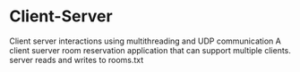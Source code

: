 # Client-Server
Client server interactions using multithreading and UDP communication
A client suerver room reservation application that can support multiple clients.
server reads and writes to rooms.txt